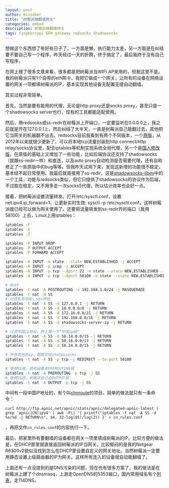 ```yaml
---
layout: post
author: missdeer
title: "树莓派做翻墙网关"
categories: embed
description: 树莓派做翻墙网关
tags: raspberrypi GFW gateway redsocks shadowsocks
---
```

想做这个东西想了有好些日子了，一方面是懒，执行能力太差，另一方面是在纠结要不要自己写一个程序，昨天经过一天的折腾，终于搞定了，最后我终于没有自己写程序。

在网上搜了很多文章来看，很多都是把树莓派当WIFI AP来用的，但我这里不是。我的树莓派只有1个自带的eth网卡，我把它做成一个网关，让所有的设备在网络设置的网关一项都填树莓派的IP，基本实现其他设备无配置无缝自动翻墙。

其实过程非常简单。

首先，当然是要有能用的代理，无论是http proxy还是socks proxy，甚至只是一个shadowsocks server也行，现有的工具都能适配使用。

然后，用redsocks或ss-redir在树莓派上开端口，一定要监听在0.0.0.0上，我之前就是开在127.0.0.1上，然后纠结了大半天，一直是树莓派自己能翻过去，其他把它当网关的机器翻不出去。redsocks目前我看到有两个不同版本，一个[原版](https://github.com/darkk/redsocks)，从2012年以来就很少更新了，可以将本地tcp流量封装到http connect/http relay/socks协议里，配合iptables等机制实现系统全局代理，另一个是[国人修改版](https://github.com/semigodking/redsocks)，在原版的基础上又增加了一些功能，比如后端协议还支持了shadowsocks（就跟ss-redir一样）和直连，以及auto proxy自动检测是否需要代理，还有自称修正了一些原版中的bug等等。但我昨天试用下来，发现这新增的功能很不稳定，基本经不起日常使用。我最后就直接用了ss-redir，这是[shadowsocks-libev](https://github.com/madeye/shadowsocks-libev/)中的一个工具，功能与redsocks类似，但它只提供了shadowsocks的协议作为后端，不过胜在稳定，又不用多走一次socks5代理，所以估计效率也会好一点。

接着，把树莓派设置流量转发。打开/etc/sysctl.conf，设置net.ipv4.ip_forward=1，让更新实时生效: sysctl -p /etc/sysctl.conf。这样树莓派就已经可以做为网关使用了。还要把流量转发到ss-redir开的端口（我用58100）上去，Linux上用iptables：

```bash
iptables -F
iptables -X
iptables -Z

iptables -P INPUT DROP
iptables -P OUTPUT ACCEPT
iptables -P FORWARD ACCEPT

iptables -A INPUT -m state --state NEW,ESTABLISHED -j ACCEPT
iptables -A INPUT -p icmp -j ACCEPT
iptables -A INPUT -p tcp --dport 22 -m state --state NEW,ESTABLISHED -j ACCEPT
iptables -A INPUT -p tcp --dport 58100 -m state --state NEW,ESTABLISHED -j ACCEPT

# dnat
iptables -t nat -A POSTROUTING -s 192.168.1.0/24 -j MASQUERADE
iptables -t nat -N SS
# 过滤私有地址，vps地址
iptables -t nat -A SS -d 127.0.0.1 -j RETURN
iptables -t nat -A SS -d 10.0.0.0/8 -j RETURN
iptables -t nat -A SS -d 172.16.0.0/21 -j RETURN
iptables -t nat -A SS -d 192.168.0.0/16 -j RETURN
iptables -t nat -A SS -d shadowsocks-server-ip -j RETURN

# 过滤中国ip地址，网上搜一下“中国ip段"
iptables -t nat -A SS -d 58.14.0.0/15 -j RETURN
iptables -t nat -A SS -d 58.16.0.0/13 -j RETURN
iptables -t nat -A SS -d 58.24.0.0/15 -j RETURN

# 所有其他的ip，都提交给shadowsocks
iptables -t nat -A SS -p tcp -j REDIRECT --to-port 58100

# 使用SS链，其他设备走PREROUTING链
iptables -t nat -A PREROUTING -p tcp -j SS
# 使用SS链，树莓派自己走OUTPUT链
iptables -t nat -A OUTPUT -p tcp -j SS

```

中间有一段中国IP地址的，有个叫[chnroute](https://github.com/jimmyxu/chnroutes)的项目，简单的做法就只有一条命令：

```
curl http://ftp.apnic.net/apnic/stats/apnic/delegated-apnic-latest | grep 'apnic|CN|ipv4' | awk -F\| '{ printf("iptables -t nat -A SS -d %s/%d -j RETURN\n", $4, 32-log($5)/log(2)) }' > cn_rules.conf
```

，再把文件`cn_rules.conf`的内容执行一下。

最后，把家里所有要翻墙的设备都在网关一项里填成树莓派的IP。比较方便的做法是，在DHCP那里就直接返回树莓派的IP当网关。比较郁闷的是我的Netgear R6300v2貌似没找到怎么在DHCP里设置自定义的网关地址。当然树莓派一定要用静态设置上级路由器的IP为网关。这样所有连入的设备就自动能翻墙了。

上面还有一点没提到的是DNS污染的问题，现在也有很多方案了，我的做法是在树莓派上建了个dnsmasq，上游走OpenDNS的5353端口，国内常用域名有个[列表](https://github.com/felixonmars/dnsmasq-china-list/blob/master/accelerated-domains.china.conf)，走114DNS。
